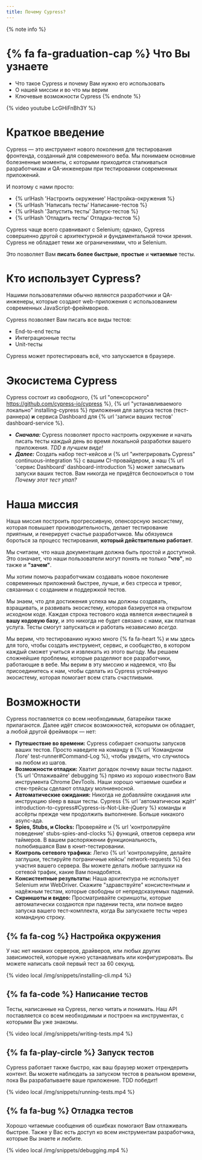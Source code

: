 ```yaml
---
title: Почему Cypress?
---
```


{% note info %}
# {% fa fa-graduation-cap %} Что Вы узнаете

- Что такое Cypress и почему Вам нужно его использовать
- О нашей миссии и во что мы верим
- Ключевые возможности Cypress
{% endnote %}

<!-- textlint-disable -->
{% video youtube LcGHiFnBh3Y %}
<!-- textlint-enable -->

# Краткое введение

Cypress — это инструмент нового поколения для тестирования фронтенда, созданный для современного веба. Мы понимаем основные болезненные моменты, с которыми приходится сталкиваться разработчикам и QA-инженерам при тестировании современных приложений.

И поэтому с нами просто:

- {% urlHash 'Настроить окружение' Настройка-окружения %}
- {% urlHash 'Написать тесты' Написание-тестов %}
- {% urlHash 'Запустить тесты' Запуск-тестов %}
- {% urlHash 'Отладить тесты' Отладка-тестов %}

Cypress чаще всего сравнивают с Selenium; однако, Cypress совершенно другой с архитектурной и фундаментальной точки зрения. Cypress не обладает теми же ограничениями, что и Selenium.

Это позволяет Вам **писать более быстрые**, **простые** и **читаемые** тесты.

# Кто использует Cypress?

Нашими пользователями обычно являются разработчики и QA-инженеры, которые создают web-приложения с использованием современных JavaScript-фреймворков.

Cypress позволяет Вам писать все виды тестов:

- End-to-end тесты
- Интеграционные тесты
- Unit-тесты

Cypress может протестировать всё, что запускается в браузере.

# Экосистема Cypress

Cypress состоит из свободного, {% url "опенсорсного" https://github.com/cypress-io/cypress %}, {% url "устанавливаемого локально" installing-cypress %} приложения для запуска тестов (тест-раннера) **и** сервиса Dashboard для {% url 'записи ваших тестов' dashboard-service %}.

- ***Сначала:*** Cypress позволяет просто настроить окружение и начать писать тесты каждый день во время локальной разработки вашего приложения. *TDD в лучшем виде!*
- ***Далее:*** Создать набор тест-кейсов и {% url "интегрировать Cypress" continuous-integration %} с вашим CI-провайдером, а наш {% url 'сервис Dashboard' dashboard-introduction %} может записывать запуски ваших тестов. Вам никогда не придётся беспокоиться о том *Почему этот тест упал?*

# Наша миссия

Наша миссия построить прогрессивную, опенсорсную экосистему, которая повышает производительность, делает тестирование приятным, и генерирует счастье разработчиков. Мы обязуемся бороться за процесс тестирования, **который действительно работает**.

Мы считаем, что наша документация должна быть простой и доступной. Это означает, что наши пользователи могут понять не только **"что"**, но также и **"зачем"**.

Мы хотим помочь разработчикам создавать новое поколение современных приложений быстрее, лучше, и без стресса и тревог, связанных с созданием и поддержкой тестов.

Мы знаем, что для достижения успеха мы должны создавать, взращивать, и развивать экосистему, которая базируется на открытом исходном коде. Каждая строка тестового кода является инвестицией в **вашу кодовую базу**, и это никогда не будет связано с нами, как платная услуга. Тесты смогут запускаться и работать независимо *всегда*.

Мы верим, что тестированию нужно много {% fa fa-heart %} и мы здесь для того, чтобы создать инструмент, сервис, и сообщество, в котором каждый сможет учиться и извлекать из этого выгоду. Мы решаем сложнейшие проблемы, которые разделяют все разработчики, работающие в вебе. Мы верим в эту миссию и надеемся, что Вы присоединитесь к нам, чтобы сделать из Cypress устойчивую экосистему, которая помогает всем стать счастливыми.

# Возможности

Cypress поставляется со всем необходимым, батарейки также прилагаются. Далее идёт список возможностей, которыми он обладает, а любой другой фреймворк — нет:

- **Путешествие во времени:** Cypress собирает снэпшоты запусков ваших тестов. Просто наведите на команду в {% url 'Командном Логе' test-runner#Command-Log %}, чтобы увидеть, что случилось на любом из шагов.
- **Возможности отладки:** Хватит догадок почему ваши тесты падают. {% url 'Отлаживайте' debugging %} прямо из хорошо известного Вам инструмента Chrome DevTools. Наши хорошо читаемые ошибки и стек-трейсы сделают отладку молниеносной.
- **Автоматические ожидания:** Никогда не добавляйте ожидания или инструкцию sleep в ваши тесты. Cypress {% url 'автоматически ждёт' introduction-to-cypress#Cypress-is-Not-Like-jQuery %} команды и ассёрты прежде чем продолжить выполнение. Больше никакого async-ада.
- **Spies, Stubs, и Clocks:** Проверяйте и {% url 'контролируйте поведение' stubs-spies-and-clocks %} функций, ответов сервера или таймеров. В вашем распоряжении функциональность, полюбившаяся Вам в юнит-тестировании.
- **Контроль сетевого трафика:** Легко {% url 'контролируйте, делайте заглушки, тестируйте пограничные кейсы' network-requests %} без участия вашего сервера. Вы можете делать любые заглушки на сетевой трафик, какие Вам понадобятся.
- **Консистентные результаты:** Наша архитектура не использует Selenium или WebDriver. Скажите "здравствуйте" консистентным и надёжным тестам, которые свободны от непредсказуемых падений.
- **Скриншоты и видео:** Просматривайте скриншоты, которые автоматически создаются при падении теста, или полное видео запуска вашего тест-комплекта, когда Вы запускаете тесты через командную строку.

## {% fa fa-cog %} Настройка окружения

У нас нет никаких серверов, драйверов, или любых других зависимостей, которые нужно устанавливать или конфигурировать. Вы можете написать свой первый тест за 60 секунд.

{% video local /img/snippets/installing-cli.mp4 %}

## {% fa fa-code %} Написание тестов

Тесты, написанные на Cypress, легко читать и понимать. Наш API поставляется со всем необходимым и построен на инструментах, с которыми Вы уже знакомы.

{% video local /img/snippets/writing-tests.mp4 %}

## {% fa fa-play-circle %} Запуск тестов

Cypress работает также быстро, как ваш браузер может отрендерить контент. Вы можете наблюдать за запуском тестов в реальном времени, пока Вы разрабатываете ваше приложение. TDD победит!

{% video local /img/snippets/running-tests.mp4 %}

## {% fa fa-bug %} Отладка тестов

Хорошо читаемые сообщения об ошибках помогают Вам отлаживать быстрее. Также у Вас есть доступ ко всем инструментам разработчика, которые Вы знаете и любите.

{% video local /img/snippets/debugging.mp4 %}
